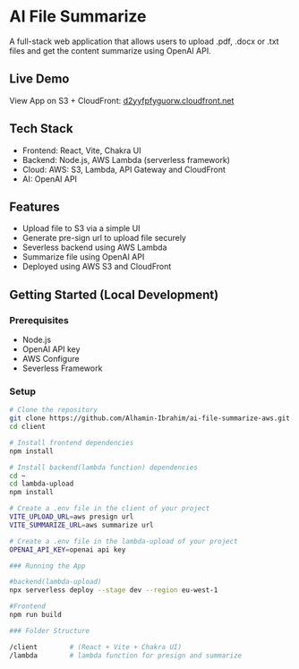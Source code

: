 # AI File Summarize

A full-stack web application that allows users to upload .pdf, .docx or .txt files and get the content summarize using OpenAI API.

## Live Demo

View App on S3 + CloudFront: [d2yyfpfyguorw.cloudfront.net](https://d2yyfpfyguorw.cloudfront.net/)

## Tech Stack

- Frontend: React, Vite, Chakra UI
- Backend: Node.js, AWS Lambda (serverless framework)
- Cloud: AWS: S3, Lambda, API Gateway and CloudFront
- AI: OpenAI API

## Features

- Upload file to S3 via a simple UI
- Generate pre-sign url to upload file securely
- Severless backend using AWS Lambda
- Summarize file using OpenAI API
- Deployed using AWS S3 and CloudFront

## Getting Started (Local Development)

### Prerequisites

- Node.js
- OpenAI API key
- AWS Configure
- Severless Framework

### Setup

```bash
# Clone the repository
git clone https://github.com/Alhamin-Ibrahim/ai-file-summarize-aws.git
cd client

# Install frontend dependencies
npm install

# Install backend(lambda function) dependencies
cd ~
cd lambda-upload
npm install

# Create a .env file in the client of your project
VITE_UPLOAD_URL=aws presign url
VITE_SUMMARIZE_URL=aws summarize url

# Create a .env file in the lambda-upload of your project
OPENAI_API_KEY=openai api key

### Running the App

#backend(lambda-upload)
npx serverless deploy --stage dev --region eu-west-1

#Frontend
npm run build

### Folder Structure

/client        # (React + Vite + Chakra UI)
/lambda        # lambda function for presign and summarize

